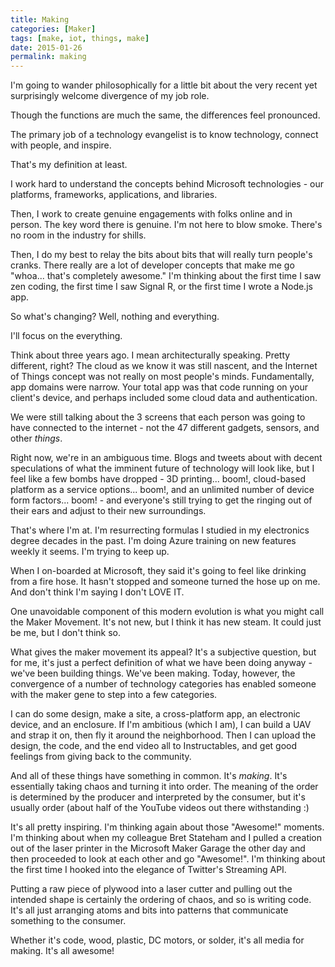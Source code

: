 ```yaml
---
title: Making
categories: [Maker]
tags: [make, iot, things, make]
date: 2015-01-26
permalink: making
---
```


I&#39;m going to wander philosophically for a little bit about the very recent yet surprisingly welcome divergence of my job role.


Though the functions are much the same, the differences feel pronounced.

The primary job of a technology evangelist is to know technology, connect with people, and inspire.

That&#39;s my definition at least.

I work hard to understand the concepts behind Microsoft technologies - our platforms, frameworks, applications, and libraries.

Then, I work to create genuine engagements with folks online and in person. The key word there is genuine. I&#39;m not here to blow smoke. There&#39;s no room in the industry for shills.

Then, I do my best to relay the bits about bits that will really turn people&#39;s cranks. There really are a lot of developer concepts that make me go "whoa... that&#39;s completely awesome." I&#39;m thinking about the first time I saw zen coding, the first time I saw Signal R, or the first time I wrote a Node.js app.

So what&#39;s changing? Well, nothing and everything.

I&#39;ll focus on the everything.

Think about three years ago. I mean architecturally speaking. Pretty different, right? The cloud as we know it was still nascent, and the Internet of Things concept was not really on most people&#39;s minds. Fundamentally, app domains were narrow. Your total app was that code running on your client&#39;s device, and perhaps included some cloud data and authentication.

We were still talking about the 3 screens that each person was going to have connected to the internet - not the 47 different gadgets, sensors, and other _things_.

Right now, we&#39;re in an ambiguous time. Blogs and tweets about with decent speculations of what the imminent future of technology will look like, but I feel like a few bombs have dropped - 3D printing... boom!, cloud-based platform as a service options... boom!, and an unlimited number of device form factors... boom! - and everyone&#39;s still trying to get the ringing out of their ears and adjust to their new surroundings.

That&#39;s where I&#39;m at. I&#39;m resurrecting formulas I studied in my electronics degree decades in the past. I&#39;m doing Azure training on new features weekly it seems. I&#39;m trying to keep up.

When I on-boarded at Microsoft, they said it&#39;s going to feel like drinking from a fire hose. It hasn&#39;t stopped and someone turned the hose up on me. And don&#39;t think I&#39;m saying I don&#39;t LOVE IT.

One unavoidable component of this modern evolution is what you might call the Maker Movement. It&#39;s not new, but I think it has new steam. It could just be me, but I don&#39;t think so.

What gives the maker movement its appeal? It&#39;s a subjective question, but for me, it&#39;s just a perfect definition of what we have been doing anyway - we&#39;ve been building things. We&#39;ve been making. Today, however, the convergence of a number of technology categories has enabled someone with the maker gene to step into a few categories.

I can do some design, make a site, a cross-platform app, an electronic device, and an enclosure. If I&#39;m ambitious (which I am), I can build a UAV and strap it on, then fly it around the neighborhood. Then I can upload the design, the code, and the end video all to Instructables, and get good feelings from giving back to the community.

And all of these things have something in common. It&#39;s _making_. It&#39;s essentially taking chaos and turning it into order. The meaning of the order is determined by the producer and interpreted by the consumer, but it&#39;s usually order (about half of the YouTube videos out there withstanding :)

It&#39;s all pretty inspiring. I&#39;m thinking again about those "Awesome!" moments. I&#39;m thinking about when my colleague Bret Stateham and I pulled a creation out of the laser printer in the Microsoft Maker Garage the other day and then proceeded to look at each other and go "Awesome!". I&#39;m thinking about the first time I hooked into the elegance of Twitter&#39;s Streaming API.

Putting a raw piece of plywood into a laser cutter and pulling out the intended shape is certainly the ordering of chaos, and so is writing code. It&#39;s all just arranging atoms and bits into patterns that communicate something to the consumer.

Whether it&#39;s code, wood, plastic, DC motors, or solder, it&#39;s all media for making. It&#39;s all awesome!